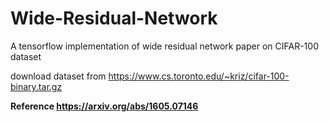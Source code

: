 # Wide-Residual-Network

A tensorflow implementation of wide residual network paper on CIFAR-100 dataset

download dataset from https://www.cs.toronto.edu/~kriz/cifar-100-binary.tar.gz

<b>Reference<b>
https://arxiv.org/abs/1605.07146
